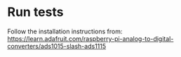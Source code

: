 # Run tests

Follow the installation instructions from: https://learn.adafruit.com/raspberry-pi-analog-to-digital-converters/ads1015-slash-ads1115
